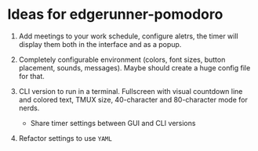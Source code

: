 # Ideas for edgerunner-pomodoro

1. Add meetings to your work schedule, configure aletrs, the timer will display them both in the interface and as a popup.

1. Completely configurable environment (colors, font sizes, button placement, sounds, messages). Maybe should create a huge config file for that.

1. CLI version to run in a terminal. Fullscreen with visual countdown line and colored text, TMUX size, 40-character and 80-character mode for nerds.
	
	* Share timer settings between GUI and CLI versions

1. Refactor settings to use `YAML`
